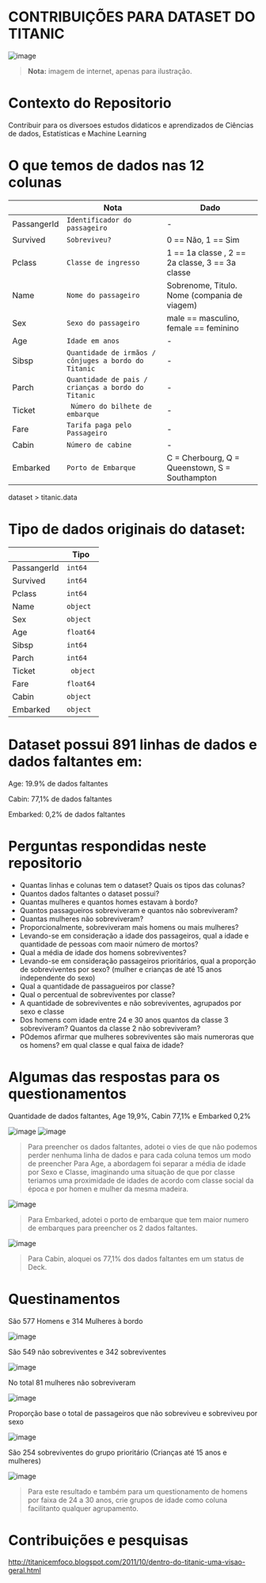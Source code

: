 # CONTRIBUIÇÕES PARA DATASET DO TITANIC
![image](https://user-images.githubusercontent.com/95967979/145679664-9df8157d-9b92-44c4-9a32-9b8ece15f7e8.png)
> **Nota:** imagem de internet, apenas para ilustração.
 
# **Contexto do Repositorio**

Contribuir para os diversoes estudos didaticos e aprendizados de Ciências de dados, Estatísticas e Machine Learning


# **O que temos de dados nas 12 colunas**
|                |Nota                         |Dado                        |
|----------------|-------------------------------|-----------------------------|
|PassangerId|`Identificador do passageiro`            |-            |
|Survived          |`Sobreviveu?`            |0 == Não, 1 == Sim            |
|Pclass          |`Classe de ingresso`|1 == 1a classe , 2 == 2a classe, 3 == 3a classe|
|Name         |`Nome do passageiro`|Sobrenome, Titulo. Nome (compania de viagem)|
|Sex          |`Sexo do passageiro`|male == masculino, female == feminino|
|Age          |`Idade em anos`|-|
|Sibsp          |`Quantidade de irmãos / cônjuges a bordo do Titanic`|-|
|Parch          |`Quantidade de pais / crianças a bordo do Titanic`|-|
|Ticket          |` Número do bilhete de embarque`|-|
|Fare          |`Tarifa paga pelo Passageiro`|-|
|Cabin          |`Número de cabine`|-|
|Embarked          |`Porto de Embarque`|C = Cherbourg, Q = Queenstown, S = Southampton|
dataset > titanic.data


# **Tipo de dados originais do dataset:**
|                |Tipo                         |
|----------------|-------------------------------|
|PassangerId|`int64`            |
|Survived          |`int64`            |
|Pclass          |`int64`|
|Name          |`object`|
|Sex          |`object`|
|Age          |`float64`|
|Sibsp          |`int64`|
|Parch          |`int64`|
|Ticket          |` object`|
|Fare          |`float64`|
|Cabin          |`object`|
|Embarked          |`object`|


# **Dataset possui 891 linhas de dados e dados faltantes em:**

Age: 19.9% de dados faltantes

Cabin: 77,1% de dados faltantes

Embarked: 0,2% de dados faltantes

# **Perguntas respondidas neste repositorio**

- Quantas linhas e colunas tem o dataset? Quais os tipos das colunas?
- Quantos dados faltantes o dataset possui?
- Quantas mulheres e quantos homes estavam à bordo?
- Quantos passagueiros sobreviveram e quantos não sobreviveram?
- Quantas mulheres não sobreviveram?
- Proporcionalmente, sobreviveram mais homens ou mais mulheres?
- Levando-se em consideração a idade dos passageiros, qual a idade e quantidade de pessoas com maoir número de mortos?
- Qual a média de idade dos homens sobreviventes?
- Levando-se em consideração passageiros prioritários, qual a proporção de sobreviventes por sexo? (mulher e crianças de até 15 anos independente do sexo)
- Qual a quantidade de passagueiros por classe?
- Qual o percentual de sobreviventes por classe?
- A quantidade de sobreviventes e não sobreviventes, agrupados por sexo e classe
- Dos homens com idade entre 24 e 30 anos quantos da classe 3 sobreviveram? Quantos da classe 2 não sobreviveram?
- POdemos afirmar que mulheres sobreviventes são mais numeroras que os homens? em qual classe e qual faixa de idade?

# **Algumas das respostas para os questionamentos**

Quantidade de dados faltantes, Age 19,9%, Cabin 77,1% e Embarked 0,2%

![image](https://user-images.githubusercontent.com/95967979/145681962-74e6108e-700c-4cba-82ec-4f991de6e07a.png)
![image](https://user-images.githubusercontent.com/95967979/145681964-c75302db-b8e0-415c-90ad-426b825863be.png)

> Para preencher os dados faltantes, adotei o vies de que não podemos perder nenhuma linha de dados e para cada coluna temos um modo de preencher
> Para Age, a abordagem foi separar a média de idade por Sexo e Classe, imaginando uma situação de que por classe teriamos uma proximidade de idades de acordo com classe social da época e por homen e mulher da mesma madeira.

![image](https://user-images.githubusercontent.com/95967979/145682312-6a6bb6fe-7baa-4d4b-9b0e-5e65732f6aa7.png)

> Para Embarked, adotei o porto de embarque que tem maior numero de embarques para preencher os 2 dados faltantes.

![image](https://user-images.githubusercontent.com/95967979/145682327-37efc046-821f-411c-8266-f3a94345eaee.png)

> Para Cabin, aloquei os 77,1% dos dados faltantes em um status de Deck.

# **Questinamentos**

São 577 Homens e 314 Mulheres à bordo

![image](https://user-images.githubusercontent.com/95967979/145682363-c9cd0490-01c1-47fd-b030-97271baaed9a.png)

São 549 não sobreviventes e 342 sobreviventes

![image](https://user-images.githubusercontent.com/95967979/145682409-540ee9bb-0b50-434a-913f-93e9146ef17e.png)

No total 81 mulheres não sobreviveram

![image](https://user-images.githubusercontent.com/95967979/145682434-cea293bb-90e5-4e6a-8d8d-aed420c3704d.png)

Proporção base o total de passageiros que não sobreviveu e sobreviveu por sexo

![image](https://user-images.githubusercontent.com/95967979/145682452-7188ecbc-002a-4d5b-ac59-25e9667788c1.png)

São 254 sobreviventes do grupo prioritário (Crianças até 15 anos e mulheres)

![image](https://user-images.githubusercontent.com/95967979/145682570-81dd36e2-5aa9-403d-9199-7db426d81146.png)

> Para este resultado e também para um questionamento de homens por faixa de 24 a 30 anos, crie grupos de idade como coluna facilitanto qualquer agrupamento.

# **Contribuições e pesquisas**

http://titanicemfoco.blogspot.com/2011/10/dentro-do-titanic-uma-visao-geral.html
